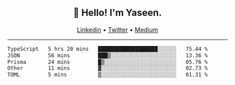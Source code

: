 <h2 align="center">👋 Hello! I'm Yaseen.</h2>
<p align="center">
  <a href="https://www.linkedin.com/in/yaseenkc/">Linkedin</a> •
  <a href="https://twitter.com/yaseeenkc">Twitter</a> •
  <a href="https://medium.com/@yaseen-kc">Medium</a>
</p>


<!--- 🔭 I’m currently working at []() as an  -->
<!--- - 💬 Ask me about **Javascript, React and Git** -->
<!--- - 📫 How to reach me: [@kc.yaseen](https://instagram.com/kc.yaseen) on Instagram -->
<!--- - ⚡ Fun fact: Big Fan of the :zap: emoji -->

-------

<!--START_SECTION:waka-->

```txt
TypeScript   5 hrs 20 mins   ███████████████████░░░░░░   75.44 %
JSON         56 mins         ███▒░░░░░░░░░░░░░░░░░░░░░   13.36 %
Prisma       24 mins         █▒░░░░░░░░░░░░░░░░░░░░░░░   05.76 %
Other        11 mins         ▓░░░░░░░░░░░░░░░░░░░░░░░░   02.73 %
TOML         5 mins          ▒░░░░░░░░░░░░░░░░░░░░░░░░   01.31 %
```

<!--END_SECTION:waka-->
